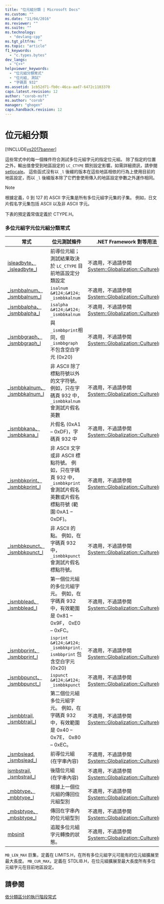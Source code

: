 ```yaml
---
title: "位元組分類 | Microsoft Docs"
ms.custom: ""
ms.date: "11/04/2016"
ms.reviewer: ""
ms.suite: ""
ms.technology: 
  - "devlang-cpp"
ms.tgt_pltfrm: ""
ms.topic: "article"
f1_keywords: 
  - "c.types.bytes"
dev_langs: 
  - "C++"
helpviewer_keywords: 
  - "位元組分類常式"
  - "位元組, 測試"
  - "字碼頁 932"
ms.assetid: 1cb52d71-fb0c-46ca-aad7-6472c1103370
caps.latest.revision: 12
author: "corob-msft"
ms.author: "corob"
manager: "ghogen"
caps.handback.revision: 12
---
```

# 位元組分類
[!INCLUDE[vs2017banner](../assembler/inline/includes/vs2017banner.md)]

這些常式中的每一個條件符合測試多位元組字元的指定位元組。  除了指定的位置之外，輸出值會受到地區設定的 `LC_CTYPE` 類別設定影響。如需詳細資訊，請參閱  [setlocale](../c-runtime-library/reference/setlocale-wsetlocale.md)。  這些函式沒有以 `_l` 後綴的版本在這些地區相依的行為上使用目前的地區設定，而以 `_l` 後綴版本除了它們會使用傳入的地區設定參數之外運作相同。  
  
> [!NOTE]
>  根據定義，0 到 127 的 ASCII 字元集是所有多位元組字元集的子集。  例如，日文片假名字元集包括 ASCII 以及非 ASCII 字元。  
  
 下表的預定義常值定義於 CTYPE.H。  
  
### 多位元組字元位元組分類常式  
  
|常式|位元測試條件|.NET Framework 對等用法|  
|--------|------------|-------------------------|  
|[isleadbyte、\_isleadbyte\_l](../c-runtime-library/reference/isleadbyte-isleadbyte-l.md)|前導位元組；測試結果取決於 `LC_CTYPE` 目前地區設定分類設定|不適用，不過請參閱 [System::Globalization::CultureInfo](https://msdn.microsoft.com/en-us/library/system.globalization.cultureinfo.aspx)|  
|[\_ismbbalnum、\_ismbbalnum\_l](../c-runtime-library/reference/ismbbalnum-ismbbalnum-l.md)|`isalnum &#124;&#124; _ismbbkalnum`|不適用，不過請參閱 [System::Globalization::CultureInfo](https://msdn.microsoft.com/en-us/library/system.globalization.cultureinfo.aspx)|  
|[\_ismbbalpha、\_ismbbalpha\_l](../c-runtime-library/reference/ismbbalpha-ismbbalpha-l.md)|`isalpha &#124;&#124; _ismbbkalnum`|不適用，不過請參閱 [System::Globalization::CultureInfo](https://msdn.microsoft.com/en-us/library/system.globalization.cultureinfo.aspx)|  
|[\_ismbbgraph、\_ismbbgraph\_l](../c-runtime-library/reference/ismbbgraph-ismbbgraph-l.md)|與 `_ismbbprint`相同，但 `_ismbbgraph` 不包含空白字元 \(0x20\)|不適用，不過請參閱 [System::Globalization::CultureInfo](https://msdn.microsoft.com/en-us/library/system.globalization.cultureinfo.aspx)|  
|[\_ismbbkalnum、\_ismbbkalnum\_l](../c-runtime-library/reference/ismbbkalnum-ismbbkalnum-l.md)|非 ASCII 除了標點符號以外的文字符號。  例如，只在字碼頁 932 中， `_ismbbkalnum` 會測試片假名英數|不適用，不過請參閱 [System::Globalization::CultureInfo](https://msdn.microsoft.com/en-us/library/system.globalization.cultureinfo.aspx)|  
|[\_ismbbkana、\_ismbbkana\_l](../c-runtime-library/reference/ismbbkana-ismbbkana-l.md)|片假名 \(0xA1 – 0xDF\)，字碼頁 932 中|不適用，不過請參閱 [System::Globalization::CultureInfo](https://msdn.microsoft.com/en-us/library/system.globalization.cultureinfo.aspx)|  
|[\_ismbbkprint、\_ismbbkprint\_l](../c-runtime-library/reference/ismbbkprint-ismbbkprint-l.md)|非 ASCII 文字或非 ASCII 標點符號。  例如，只在字碼頁 932 中， `_ismbbkprint` 會測試片假名英數或片假名標點符號 \(範圍:0xA1 – 0xDF\)。|不適用，不過請參閱 [System::Globalization::CultureInfo](https://msdn.microsoft.com/en-us/library/system.globalization.cultureinfo.aspx)|  
|[\_ismbbkpunct、\_ismbbkpunct\_l](../c-runtime-library/reference/ismbbkpunct-ismbbkpunct-l.md)|非 ASCII 的點。  例如，在字碼頁 932 中， `_ismbbkpunct` 會測試片假名標點符號。|不適用，不過請參閱 [System::Globalization::CultureInfo](https://msdn.microsoft.com/en-us/library/system.globalization.cultureinfo.aspx)|  
|[\_ismbblead、\_ismbblead\_l](../c-runtime-library/reference/ismbblead-ismbblead-l.md)|第一個位元組的多位元組字元。  例如，在字碼頁 932 中，有效範圍是 0x81 – 0x9F， 0xE0 – 0xFC。|不適用，不過請參閱 [System::Globalization::CultureInfo](https://msdn.microsoft.com/en-us/library/system.globalization.cultureinfo.aspx)|  
|[\_ismbbprint、\_ismbbprint\_l](../c-runtime-library/reference/ismbbprint-ismbbprint-l.md)|`isprint &#124;&#124; _ismbbkprint. ismbbprint` 包含空白字元 \(0x20\)|不適用，不過請參閱 [System::Globalization::CultureInfo](https://msdn.microsoft.com/en-us/library/system.globalization.cultureinfo.aspx)|  
|[\_ismbbpunct、\_ismbbpunct\_l](../c-runtime-library/reference/ismbbpunct-ismbbpunct-l.md)|`ispunct &#124;&#124; _ismbbkpunct`|不適用，不過請參閱 [System::Globalization::CultureInfo](https://msdn.microsoft.com/en-us/library/system.globalization.cultureinfo.aspx)|  
|[\_ismbbtrail, \_ismbbtrail\_l](../c-runtime-library/reference/ismbbtrail-ismbbtrail-l.md)|第二個位元組多位元組字元。  例如，在字碼頁 932 中，有效範圍是 0x40 – 0x7E， 0x80 – 0xEC。|不適用，不過請參閱 [System::Globalization::CultureInfo](https://msdn.microsoft.com/en-us/library/system.globalization.cultureinfo.aspx)|  
|[\_ismbslead, \_ismbslead\_l](../c-runtime-library/reference/ismbslead-ismbstrail-ismbslead-l-ismbstrail-l.md)|前導位元組 \(在字串內容\)|不適用，不過請參閱 [System::Globalization::CultureInfo](https://msdn.microsoft.com/en-us/library/system.globalization.cultureinfo.aspx)|  
|[ismbstrail, \_ismbstrail\_l](../c-runtime-library/reference/ismbslead-ismbstrail-ismbslead-l-ismbstrail-l.md)|後隨位元組 \(在字串內容\)|不適用，不過請參閱 [System::Globalization::CultureInfo](https://msdn.microsoft.com/en-us/library/system.globalization.cultureinfo.aspx)|  
|[\_mbbtype、\_mbbtype\_l](../c-runtime-library/reference/mbbtype-mbbtype-l.md)|根據上一個位元組的傳回位元組型別|不適用，不過請參閱 [System::Globalization::CultureInfo](https://msdn.microsoft.com/en-us/library/system.globalization.cultureinfo.aspx)|  
|[\_mbsbtype、\_mbsbtype\_l](../c-runtime-library/reference/mbsbtype-mbsbtype-l.md)|傳回在字串內的位元組型別|不適用，不過請參閱 [System::Globalization::CultureInfo](https://msdn.microsoft.com/en-us/library/system.globalization.cultureinfo.aspx)|  
|[mbsinit](../c-runtime-library/reference/mbsinit.md)|追蹤多位元組字元轉換的狀態。|不適用，不過請參閱 [System::Globalization::CultureInfo](https://msdn.microsoft.com/en-us/library/system.globalization.cultureinfo.aspx)|  
  
 `MB_LEN_MAX` 巨集，定義在 LIMITS.H，在所有多位元組字元可能有的位元組擴展至最大長度。  `MB_CUR_MAX`，定義在 STDLIB.H，在位元組擴展至最大長度所有多位元組字元在目前地區設定。  
  
## 請參閱  
 [依分類區分的執行階段常式](../c-runtime-library/run-time-routines-by-category.md)